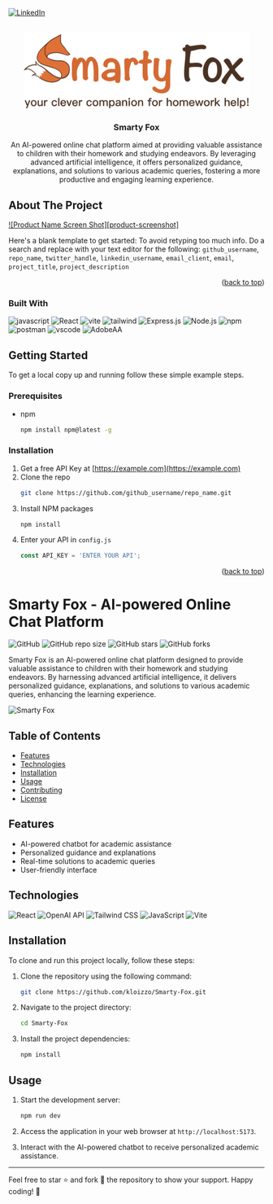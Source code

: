 <a name="Smarty Fox"></a>
[![LinkedIn][linkedin-shield]][linkedin-url]



<!-- PROJECT LOGO -->
<br />
<div align="center">
  <a href="https://github.com/kloizzo/Smarty-Fox">
    <img src="/Smarty-Fox/src/assets/sf-logo.png" alt="Logo" height="150">
  </a>

<h3 align="center">Smarty Fox</h3>

  <p align="center">
    An AI-powered online chat platform aimed at providing valuable assistance to children with their homework and studying endeavors. By leveraging advanced artificial intelligence, it offers personalized guidance, explanations, and solutions to various academic queries, fostering a more productive and engaging learning experience.
    <br />
  </p>
</div>

<!-- ABOUT THE PROJECT -->
## About The Project

[![Product Name Screen Shot][product-screenshot]](https://example.com)

Here's a blank template to get started: To avoid retyping too much info. Do a search and replace with your text editor for the following: `github_username`, `repo_name`, `twitter_handle`, `linkedin_username`, `email_client`, `email`, `project_title`, `project_description`

<p align="right">(<a href="#readme-top">back to top</a>)</p>



### Built With

![javascript][javascript] ![React][React.js] ![vite][vite] ![tailwind][tailwind] ![Express.js][Express.js] ![Node.js][Node.js] ![npm][npm] ![postman][postman] ![vscode][vscode] ![AdobeAA][AdobeAA]



<!-- GETTING STARTED -->
## Getting Started

To get a local copy up and running follow these simple example steps.

### Prerequisites

* npm
  ```sh
  npm install npm@latest -g
  ```

### Installation

1. Get a free API Key at [https://example.com](https://example.com)
2. Clone the repo
   ```sh
   git clone https://github.com/github_username/repo_name.git
   ```
3. Install NPM packages
   ```sh
   npm install
   ```
4. Enter your API in `config.js`
   ```js
   const API_KEY = 'ENTER YOUR API';
   ```

<p align="right">(<a href="#readme-top">back to top</a>)</p>



# Smarty Fox - AI-powered Online Chat Platform

![GitHub](https://img.shields.io/github/license/kloizzo/Smarty-Fox)
![GitHub repo size](https://img.shields.io/github/repo-size/kloizzo/Smarty-Fox)
![GitHub stars](https://img.shields.io/github/stars/kloizzo/Smarty-Fox)
![GitHub forks](https://img.shields.io/github/forks/kloizzo/Smarty-Fox)

Smarty Fox is an AI-powered online chat platform designed to provide valuable assistance to children with their homework and studying endeavors. By harnessing advanced artificial intelligence, it delivers personalized guidance, explanations, and solutions to various academic queries, enhancing the learning experience.

![Smarty Fox](https://github.com/kloizzo/Smarty-Fox/raw/main/screenshot.png)

## Table of Contents

- [Features](#features)
- [Technologies](#technologies)
- [Installation](#installation)
- [Usage](#usage)
- [Contributing](#contributing)
- [License](#license)

## Features

- AI-powered chatbot for academic assistance
- Personalized guidance and explanations
- Real-time solutions to academic queries
- User-friendly interface

## Technologies

![React](https://img.shields.io/badge/React-61DAFB?style=for-the-badge&logo=react&logoColor=white)
![OpenAI API](https://img.shields.io/badge/OpenAI%20API-1B1C1E?style=for-the-badge&logo=openai&logoColor=white)
![Tailwind CSS](https://img.shields.io/badge/Tailwind%20CSS-38B2AC?style=for-the-badge&logo=tailwind-css&logoColor=white)
![JavaScript](https://img.shields.io/badge/JavaScript-F7DF1E?style=for-the-badge&logo=javascript&logoColor=black)
![Vite](https://img.shields.io/badge/Vite-646CFF?style=for-the-badge&logo=vite&logoColor=white)

## Installation

To clone and run this project locally, follow these steps:

1. Clone the repository using the following command:

   ```bash
   git clone https://github.com/kloizzo/Smarty-Fox.git
   ```

2. Navigate to the project directory:

   ```bash
   cd Smarty-Fox
   ```

3. Install the project dependencies:

   ```bash
   npm install
   ```

## Usage

1. Start the development server:

   ```bash
   npm run dev
   ```

2. Access the application in your web browser at `http://localhost:5173`.

3. Interact with the AI-powered chatbot to receive personalized academic assistance.

---

Feel free to star ⭐️ and fork 🍴 the repository to show your support. Happy coding! 🚀



<!-- MARKDOWN LINKS & IMAGES -->
<!-- https://www.markdownguide.org/basic-syntax/#reference-style-links -->
[linkedin-shield]: https://img.shields.io/badge/-LinkedIn-black.svg?style=for-the-badge&logo=linkedin&colorB=555
[linkedin-url]: https://linkedin.com/in/kayla-loizzo
[React.js]: 	https://img.shields.io/badge/React-20232A?style=for-the-badge&logo=react&logoColor=61DAFB
[AdobeAA]: https://img.shields.io/badge/Adobe%20after%20affects-CF96FD?style=for-the-badge&logo=Adobe%20after%20effects&logoColor=393665
[Express.js]: https://img.shields.io/badge/Express%20js-000000?style=for-the-badge&logo=express&logoColor=white
[Node.js]: https://img.shields.io/badge/Node%20js-339933?style=for-the-badge&logo=nodedotjs&logoColor=white
[npm]: https://img.shields.io/badge/npm-CB3837?style=for-the-badge&logo=npm&logoColor=white
[postcss]: 	https://img.shields.io/badge/postcss-DD3A0A?style=for-the-badge&logo=postcss&logoColor=white
[postman]: https://img.shields.io/badge/Postman-FF6C37?style=for-the-badge&logo=Postman&logoColor=white
[tailwind]: https://img.shields.io/badge/Tailwind_CSS-38B2AC?style=for-the-badge&logo=tailwind-css&logoColor=white
[vite]: https://img.shields.io/badge/Vite-B73BFE?style=for-the-badge&logo=vite&logoColor=FFD62E
[vscode]: https://img.shields.io/badge/Visual_Studio-5C2D91?style=for-the-badge&logo=visual%20studio&logoColor=white
[javascript]: https://img.shields.io/badge/JavaScript-323330?style=for-the-badge&logo=javascript&logoColor=F7DF1E
